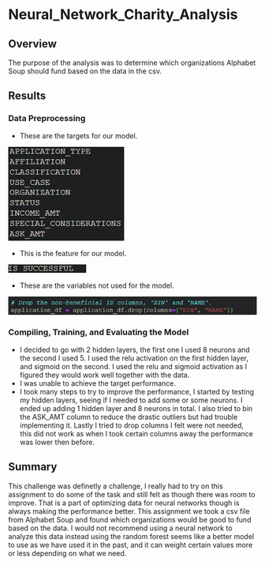 # Neural_Network_Charity_Analysis
## Overview
The purpose of the analysis was to determine which organizations Alphabet Soup should fund based on the data in the csv.
## Results
### Data Preprocessing
- These are the targets for our model.

!["The targets used for the model"](Images/target(s).png)

- This is the feature for our model.

!["The feature used for the model"](Images/feature.png)

- These are the variables not used for the model.

!["These are the variables that were not used for the model"](Images/dropped_tagets.png)

### Compiling, Training, and Evaluating the Model
- I decided to go with 2 hidden layers, the first one I used 8 neurons and the second I used 5. I used the relu activation on the first hidden layer, and sigmoid on the second. I used the relu and sigmoid activation as I figured they would work well together with the data.
- I was unable to achieve the target performance.
- I took many steps to try to improve the performance, I started by testing my hidden layers, seeing if I needed to add some or some neurons. I ended up adding 1 hidden layer and 8 neurons in total. I also tried to bin the ASK_AMT column to reduce the drastic outliers but had trouble implementing it. Lastly I tried to drop columns I felt were not needed, this did not work as when I took certain columns away the performance was lower then before.

## Summary
This challenge was definetly a challenge, I really had to try on this assignment to do some of the task and still felt as though there was room to improve. That is a part of optimizing data for neural networks though is always making the performance better. This assignment we took a csv file from Alphabet Soup and found which organizations would be good to fund based on the data. I would not recommend using a neural network to analyze this data instead using the random forest seems like a better model to use as we have used it in the past, and it can weight certain values more or less depending on what we need.
